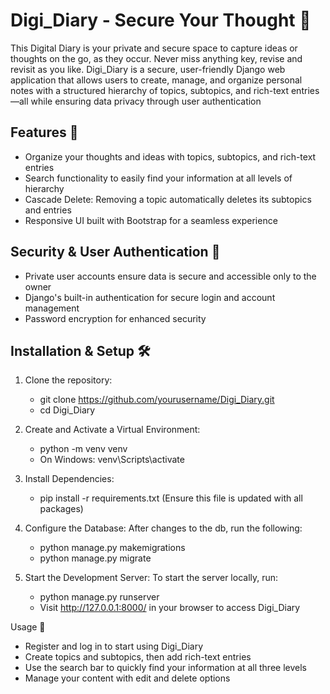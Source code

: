 # Digi_Diary - Secure Your Thought 📖

This Digital Diary is your private and secure space to capture ideas or thoughts on the go, as they occur. Never miss anything key, revise and revisit as you like. Digi_Diary is a secure, user-friendly Django web application that allows users to create, manage, and organize personal notes with a structured hierarchy of topics, subtopics, and rich-text entries—all while ensuring data privacy through user authentication

## Features 🌟
- Organize your thoughts and ideas with topics, subtopics, and rich-text entries
- Search functionality to easily find your information at all levels of hierarchy  
- Cascade Delete: Removing a topic automatically deletes its subtopics and entries  
- Responsive UI built with Bootstrap for a seamless experience

## Security & User Authentication 🔐
- Private user accounts ensure data is secure and accessible only to the owner  
- Django's built-in authentication for secure login and account management  
- Password encryption for enhanced security 

## Installation & Setup 🛠️  
1. Clone the repository:
   - git clone https://github.com/yourusername/Digi_Diary.git
   - cd Digi_Diary

2. Create and Activate a Virtual Environment:
   - python -m venv venv     
   - On Windows: venv\Scripts\activate

3. Install Dependencies:
    - pip install -r requirements.txt  (Ensure this file is updated with all packages)

4. Configure the Database:
    After changes to the db, run the following: 
    - python manage.py makemigrations 
    - python manage.py migrate 

5. Start the Development Server:
    To start the server locally, run:
    - python manage.py runserver
    - Visit http://127.0.0.1:8000/ in your browser to access Digi_Diary

Usage 📝
- Register and log in to start using Digi_Diary
- Create topics and subtopics, then add rich-text entries
- Use the search bar to quickly find your information at all three levels
- Manage your content with edit and delete options



